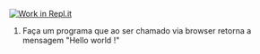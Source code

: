 [![Work in Repl.it](https://classroom.github.com/assets/work-in-replit-14baed9a392b3a25080506f3b7b6d57f295ec2978f6f33ec97e36a161684cbe9.svg)](https://classroom.github.com/online_ide?assignment_repo_id=4176872&assignment_repo_type=AssignmentRepo)
1) Faça um programa que ao ser chamado via browser retorna a mensagem "Hello world !"